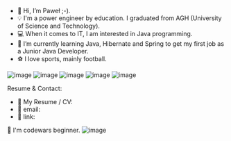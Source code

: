 - 👋 Hi, I’m Paweł ;-).
- :bulb: I'm a power engineer by education. I graduated from AGH (University of Science and Technology).
- :computer: When it comes to IT, I am interested in Java programming.
- 🌱 I’m currently learning Java, Hibernate and Spring to get my first job as a Junior Java Developer.
- :soccer: I love sports, mainly football.


![image](https://user-images.githubusercontent.com/106928352/189040607-1f209a83-8369-4d50-8071-fa5e09cd57b4.png)
![image](https://user-images.githubusercontent.com/106928352/189040649-c7e0d214-19f4-47d0-be40-cd4d389d245c.png)
![image](https://user-images.githubusercontent.com/106928352/189040667-ac5524e6-3e13-4771-9212-aed7c9ae2180.png)
![image](https://user-images.githubusercontent.com/106928352/189040677-8a396b58-2081-47c6-b8d8-4cf80949d658.png)
![image](https://user-images.githubusercontent.com/106928352/189040685-919f00bb-9da1-4f58-a040-aa8ed5aafdca.png)


Resume & Contact:
- :paperclip: My Resume / CV:
- :email: email: 
- :link: link: 


:beginner: I'm codewars beginner.
![image](https://user-images.githubusercontent.com/106928352/189041122-5843107e-1acc-46ee-9527-f18098bd0739.png)






<!---- 📫 How to reach me:.

<!---
pawel778899/pawel778899 is a ✨ special ✨ repository because its `README.md` (this file) appears on your GitHub profile.
You can click the Preview link to take a look at your changes.
--->
